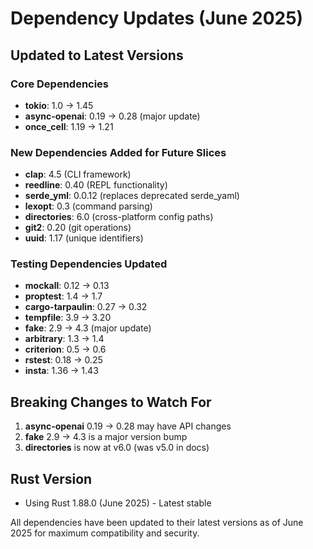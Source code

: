 # Dependency Updates (June 2025)

## Updated to Latest Versions

### Core Dependencies
- **tokio**: 1.0 → 1.45
- **async-openai**: 0.19 → 0.28 (major update)
- **once_cell**: 1.19 → 1.21

### New Dependencies Added for Future Slices
- **clap**: 4.5 (CLI framework)
- **reedline**: 0.40 (REPL functionality)
- **serde_yml**: 0.0.12 (replaces deprecated serde_yaml)
- **lexopt**: 0.3 (command parsing)
- **directories**: 6.0 (cross-platform config paths)
- **git2**: 0.20 (git operations)
- **uuid**: 1.17 (unique identifiers)

### Testing Dependencies Updated
- **mockall**: 0.12 → 0.13
- **proptest**: 1.4 → 1.7
- **cargo-tarpaulin**: 0.27 → 0.32
- **tempfile**: 3.9 → 3.20
- **fake**: 2.9 → 4.3 (major update)
- **arbitrary**: 1.3 → 1.4
- **criterion**: 0.5 → 0.6
- **rstest**: 0.18 → 0.25
- **insta**: 1.36 → 1.43

## Breaking Changes to Watch For
1. **async-openai** 0.19 → 0.28 may have API changes
2. **fake** 2.9 → 4.3 is a major version bump
3. **directories** is now at v6.0 (was v5.0 in docs)

## Rust Version
- Using Rust 1.88.0 (June 2025) - Latest stable

All dependencies have been updated to their latest versions as of June 2025 for maximum compatibility and security.